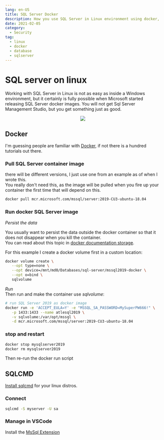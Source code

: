 ```yaml
---
lang: en-US
title: SQL Server Docker
description: How you use SQL Server in Linux environment using docker, sqlcmd and VSCode
date: 2021-02-05
category:
  - Security
tag:
  - linux
  - docker
  - database
  - sqlserver
---
```


# SQL server on linux

Working with SQL Server in Linux is not as easy as inside a Windows environment, but it certainly is fully possible when Microsoft started releasing SQL Server docker images.
You will not get Sql Server Management Studio, but you get something just as good.

<div class="separator" style="clear: both; text-align: center;"><img border="0" src="https://storage.googleapis.com/backslash-project.appspot.com/static/sql-docker.png"/></div>

## Docker
I'm guessing people are familiar with [Docker](https://www.docker.com/), if not there is a hundred tutorials out there.

### Pull SQL Server container image
there will be different versions, I just use one from an example as of when I wrote this.  
You really don't need this, as the image will be pulled when you fire up your container the first time that will depend on this.
```sh
docker pull mcr.microsoft.com/mssql/server:2019-CU3-ubuntu-18.04
```

### Run docker SQL Server image

*Persist the data*  

You usually want to persist the data outside the docker container so that it does not disappear when you kill the container.  
You can read about this topic in [docker documentation storage](https://docs.docker.com/storage/).  

For this example I create a docker volume first in a custom location:
```sh
docker volume create \
   --opt type=none \
   --opt device=/mnt/md0/Databases/sql-server/mssql2019-docker \
   --opt o=bind \
   sqlvolume
```

*Run*  
Then run and make the container use *sqlvolume*:
```sh
# run SQL Server 2019 as docker image
docker run -e 'ACCEPT_EULA=Y' -e "MSSQL_SA_PASSWORD=MySuperPW666!" \
   -p 1433:1433 --name atlesql2019 \
   -v sqlvolume:/var/opt/mssql \
   -d mcr.microsoft.com/mssql/server:2019-CU3-ubuntu-18.04
```

### stop and restart
```sh
docker stop mysqlserver2019
docker rm mysqlserver2019
```
Then re-run the docker run script

## SQLCMD
[Install sqlcmd](https://docs.microsoft.com/en-us/sql/linux/sql-server-linux-setup-tools) for your linux distros.  

### Connect
```sh
sqlcmd -S myserver -U sa
```

### Manage in VSCode
Install the [MsSql Extension](https://marketplace.visualstudio.com/items?itemName=ms-mssql.mssql)